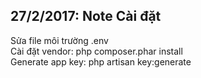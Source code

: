 
## 27/2/2017: Note Cài đặt
Sửa file môi trường .env  
Cài đặt vendor: php composer.phar install  
Generate app key: php artisan key:generate
